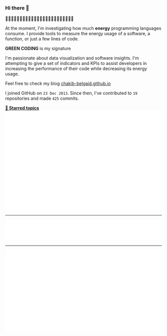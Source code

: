 ### Hi there 👋
🌱🌱🌱🌱🌱🌱🌱🌱🌱🌱🌱🌱🌱🌱🌱🌱🌱🌱🌱🌱🌱🌱🌱🌱

At the moment, I'm investigating how much **energy** programming languages consume. I provide tools to measure the energy usage of a software, a function, or just a few lines of code.

**GREEN CODING** is my signature 

I'm passionate about data visualization and software insights. I'm attempting to give a set of indicators and KPIs to assist developers in increasing the performance of their code while decreasing its energy usage.

Feel free to check my blog [chakib-belgaid.github.io](https://chakib-belgaid.github.io)
 
I joined GitHub on `23 Dec 2013`.
Since then, I've contributed to `19` repositories and made `425` commits.

**[📌 Starred topics](https://github.com/chakib-belgaid?tab=stars)**
<img src="https://github.com/chakib-belgaid/chakib-belgaid/blob/main/.cache/example-isocalendar.svg">

___

<img src="https://github.com/chakib-belgaid/chakib-belgaid/blob/main/.cache/example-languages-pdf.svg">



___
<img src="https://github.com/chakib-belgaid/chakib-belgaid/blob/main/.cache/example-base-pdf.svg">

<!-- ![Metrics](/github-metrics.svg) -->